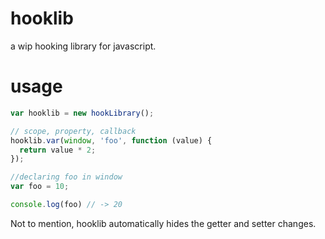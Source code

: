 # hooklib
a wip hooking library for javascript.

# usage
```js
var hooklib = new hookLibrary();

// scope, property, callback
hooklib.var(window, 'foo', function (value) {
  return value * 2; 
});

//declaring foo in window
var foo = 10;

console.log(foo) // -> 20
```
Not to mention, hooklib automatically hides the getter and setter changes.

